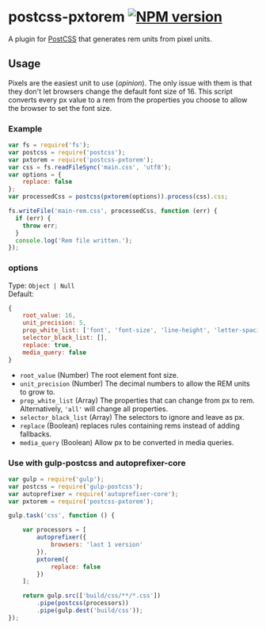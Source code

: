 # postcss-pxtorem [![NPM version](https://badge.fury.io/js/postcss-pxtorem.svg)](http://badge.fury.io/js/postcss-pxtorem)

A plugin for [PostCSS](https://github.com/ai/postcss) that generates rem units from pixel units.


## Usage

Pixels are the easiest unit to use (*opinion*). The only issue with them is that they don't let browsers change the default font size of 16. This script converts every px value to a rem from the properties you choose to allow the browser to set the font size.


### Example

```js
var fs = require('fs');
var postcss = require('postcss');
var pxtorem = require('postcss-pxtorem');
var css = fs.readFileSync('main.css', 'utf8');
var options = {
    replace: false
};
var processedCss = postcss(pxtorem(options)).process(css).css;

fs.writeFile('main-rem.css', processedCss, function (err) {
  if (err) {
    throw err;
  }
  console.log('Rem file written.');
});
```

### options

Type: `Object | Null`  
Default:
```js
{
    root_value: 16,
    unit_precision: 5,
    prop_white_list: ['font', 'font-size', 'line-height', 'letter-spacing'],
    selector_black_list: [],
    replace: true,
    media_query: false
}
```

- `root_value` (Number) The root element font size.
- `unit_precision` (Number) The decimal numbers to allow the REM units to grow to.
- `prop_white_list` (Array) The properties that can change from px to rem. Alternatively, `'all'` will change all properties.
- `selector_black_list` (Array) The selectors to ignore and leave as px.
- `replace` (Boolean) replaces rules containing rems instead of adding fallbacks.
- `media_query` (Boolean) Allow px to be converted in media queries.


### Use with gulp-postcss and autoprefixer-core
```js
var gulp = require('gulp');
var postcss = require('gulp-postcss');
var autoprefixer = require('autoprefixer-core');
var pxtorem = require('postcss-pxtorem');

gulp.task('css', function () {

    var processors = [
        autoprefixer({
            browsers: 'last 1 version'
        }),
        pxtorem({
            replace: false
        })
    ];

    return gulp.src(['build/css/**/*.css'])
        .pipe(postcss(processors))
        .pipe(gulp.dest('build/css'));
});
```
